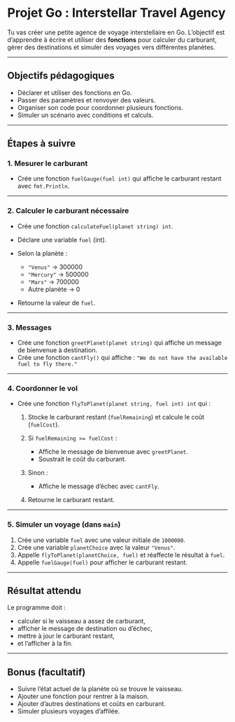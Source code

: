 
# Projet Go : Interstellar Travel Agency

Tu vas créer une petite agence de voyage interstellaire en Go.
L’objectif est d’apprendre à écrire et utiliser des **fonctions** pour calculer du carburant, gérer des destinations et simuler des voyages vers différentes planètes.

---

##  Objectifs pédagogiques

* Déclarer et utiliser des fonctions en Go.
* Passer des paramètres et renvoyer des valeurs.
* Organiser son code pour coordonner plusieurs fonctions.
* Simuler un scénario avec conditions et calculs.

---

##  Étapes à suivre

### 1. Mesurer le carburant

* Crée une fonction `fuelGauge(fuel int)` qui affiche le carburant restant avec `fmt.Println`.

---

### 2. Calculer le carburant nécessaire

* Crée une fonction `calculateFuel(planet string) int`.
* Déclare une variable `fuel` (int).
* Selon la planète :

  * `"Venus"` → 300000
  * `"Mercury"` → 500000
  * `"Mars"` → 700000
  * Autre planète → 0
* Retourne la valeur de `fuel`.

---

### 3. Messages

* Crée une fonction `greetPlanet(planet string)` qui affiche un message de bienvenue à destination.
* Crée une fonction `cantFly()` qui affiche :
  `"We do not have the available fuel to fly there."`

---

### 4. Coordonner le vol

* Crée une fonction `flyToPlanet(planet string, fuel int) int` qui :

  1. Stocke le carburant restant (`fuelRemaining`) et calcule le coût (`fuelCost`).
  2. Si `fuelRemaining >= fuelCost` :

     * Affiche le message de bienvenue avec `greetPlanet`.
     * Soustrait le coût du carburant.
  3. Sinon :

     * Affiche le message d’échec avec `cantFly`.
  4. Retourne le carburant restant.

---

### 5. Simuler un voyage (dans `main`)

1. Crée une variable `fuel` avec une valeur initiale de `1000000`.
2. Crée une variable `planetChoice` avec la valeur `"Venus"`.
3. Appelle `flyToPlanet(planetChoice, fuel)` et réaffecte le résultat à `fuel`.
4. Appelle `fuelGauge(fuel)` pour afficher le carburant restant.

---

##  Résultat attendu

Le programme doit :

* calculer si le vaisseau a assez de carburant,
* afficher le message de destination ou d’échec,
* mettre à jour le carburant restant,
* et l’afficher à la fin.

---

##  Bonus (facultatif)

* Suivre l’état actuel de la planète où se trouve le vaisseau.
* Ajouter une fonction pour rentrer à la maison.
* Ajouter d’autres destinations et coûts en carburant.
* Simuler plusieurs voyages d’affilée.
